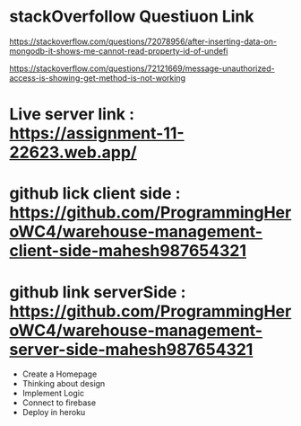 # stackOverfollow Questiuon Link

https://stackoverflow.com/questions/72078956/after-inserting-data-on-mongodb-it-shows-me-cannot-read-property-id-of-undefi

https://stackoverflow.com/questions/72121669/message-unauthorized-access-is-showing-get-method-is-not-working

# Live server link : https://assignment-11-22623.web.app/

# github lick client side : https://github.com/ProgrammingHeroWC4/warehouse-management-client-side-mahesh987654321

# github link serverSide : https://github.com/ProgrammingHeroWC4/warehouse-management-server-side-mahesh987654321

- Create a Homepage
- Thinking about design
- Implement Logic
- Connect to firebase
- Deploy in heroku
